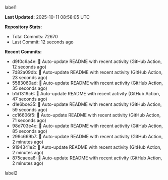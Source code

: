 
label1 
<!-- ACTIVITY_START -->
**Last Updated:** 2025-10-11 08:58:05 UTC

**Repository Stats:**
- Total Commits: 72670
- Last Commit: 12 seconds ago

**Recent Commits:**
- d9f0c6a4e: 🤖 Auto-update README with recent activity (GitHub Action, 12 seconds ago)
- 7d82a09db: 🤖 Auto-update README with recent activity (GitHub Action, 23 seconds ago)
- 5583060ad: 🤖 Auto-update README with recent activity (GitHub Action, 35 seconds ago)
- b1d1319c6: 🤖 Auto-update README with recent activity (GitHub Action, 47 seconds ago)
- d1e6bce35: 🤖 Auto-update README with recent activity (GitHub Action, 59 seconds ago)
- cc16606f5: 🤖 Auto-update README with recent activity (GitHub Action, 71 seconds ago)
- 98d703e4c: 🤖 Auto-update README with recent activity (GitHub Action, 85 seconds ago)
- 299c669b7: 🤖 Auto-update README with recent activity (GitHub Action, 2 minutes ago)
- 9194341e2: 🤖 Auto-update README with recent activity (GitHub Action, 2 minutes ago)
- 875caeea8: 🤖 Auto-update README with recent activity (GitHub Action, 2 minutes ago)
<!-- ACTIVITY_END -->

label2
